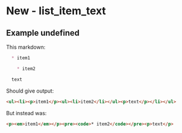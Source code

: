 # New - list_item_text

## Example undefined

This markdown:

```markdown
  * item1

    * item2

  text

```

Should give output:

```html
<ul><li><p>item1</p><ul><li>item2</li></ul><p>text</p></li></ul>
```

But instead was:

```html
<p><em>item1</em></p><pre><code>* item2</code></pre><p>text</p>
```
